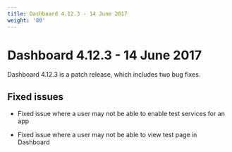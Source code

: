 ```yaml
---
title: Dashboard 4.12.3 - 14 June 2017
weight: '80'
---
```


# Dashboard 4.12.3 - 14 June 2017

Dashboard 4.12.3 is a patch release, which includes two bug fixes.

## Fixed issues

* Fixed issue where a user may not be able to enable test services for an app

* Fixed issue where a user may not be able to view test page in Dashboard
